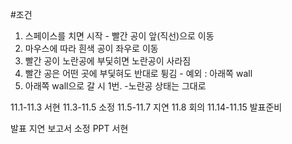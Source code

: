 #조건
1. 스페이스를 치면 시작 - 빨간 공이 앞(직선)으로 이동
2. 마우스에 따라 흰색 공이 좌우로 이동
3. 빨간 공이 노란공에 부딫히면 노란공이 사라짐
4. 빨간 공은 어떤 곳에 부딫혀도 반대로 튕김 - 예외 : 아래쪽 wall
5. 아래쪽 wall으로 갈 시 1번. -노란공 상태는 그대로

11.1-11.3 서현
11.3-11.5 소정
11.5-11.7 지연
11.8 회의
11.14-11.15 발표준비

발표 지연
보고서 소정
PPT 서현